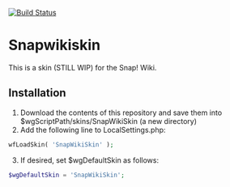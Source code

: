 [![Build Status](https://travis-ci.com/snapwiki/SnapWikiSkin.svg?branch=master)](https://travis-ci.com/snapwiki/SnapWikiSkin)
# Snapwikiskin
This is a skin (STILL WIP) for the Snap! Wiki.

## Installation
1. Download the contents of this repository and save them into $wgScriptPath/skins/SnapWikiSkin (a new directory)
2. Add the following line to LocalSettings.php:
```php
wfLoadSkin( 'SnapWikiSkin' );
```
3. If desired, set $wgDefaultSkin as follows:
```php
$wgDefaultSkin = 'SnapWikiSkin';
```
